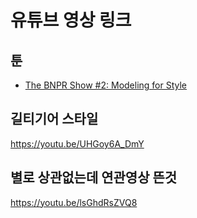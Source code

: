 

# 유튜브 영상 링크

## 툰
* [The BNPR Show #2: Modeling for Style](https://youtu.be/7NaRi37b9sQ)

## 길티기어  스타일
https://youtu.be/UHGoy6A_DmY



## 별로 상관없는데 연관영상 뜬것
https://youtu.be/lsGhdRsZVQ8
